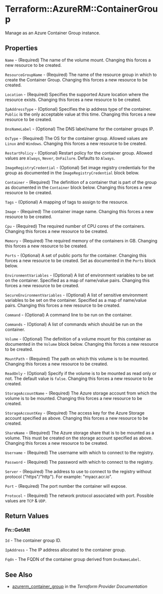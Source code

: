 # Terraform::AzureRM::ContainerGroup

Manage as an Azure Container Group instance.

## Properties

`Name` - (Required) The name of the volume mount. Changing this forces a new resource to be created.

`ResourceGroupName` - (Required) The name of the resource group in which to create the Container Group. Changing this forces a new resource to be created.

`Location` - (Required) Specifies the supported Azure location where the resource exists. Changing this forces a new resource to be created.

`IpAddressType` - (Optional) Specifies the ip address type of the container. `Public` is the only acceptable value at this time. Changing this forces a new resource to be created.

`DnsNameLabel` - (Optional) The DNS label/name for the container groups IP.

`OsType` - (Required) The OS for the container group. Allowed values are `Linux` and `Windows`. Changing this forces a new resource to be created.

`RestartPolicy` - (Optional) Restart policy for the container group. Allowed values are `Always`, `Never`, `OnFailure`. Defaults to `Always`.

`ImageRegistryCredential` - (Optional) Set image registry credentials for the group as documented in the `ImageRegistryCredential` block below.

`Container` - (Required) The definition of a container that is part of the group as documented in the `Container` block below. Changing this forces a new resource to be created.

`Tags` - (Optional) A mapping of tags to assign to the resource.

`Image` - (Required) The container image name. Changing this forces a new resource to be created.

`Cpu` - (Required) The required number of CPU cores of the containers. Changing this forces a new resource to be created.

`Memory` - (Required) The required memory of the containers in GB. Changing this forces a new resource to be created.

`Ports` - (Optional) A set of public ports for the container. Changing this forces a new resource to be created. Set as documented in the `Ports` block below.

`EnvironmentVariables` - (Optional) A list of environment variables to be set on the container. Specified as a map of name/value pairs. Changing this forces a new resource to be created.

`SecureEnvironmentVariables` - (Optional) A list of sensitive environment variables to be set on the container. Specified as a map of name/value pairs. Changing this forces a new resource to be created.

`Command` - (Optional) A command line to be run on the container.

`Commands` - (Optional) A list of commands which should be run on the container.

`Volume` - (Optional) The definition of a volume mount for this container as documented in the `Volume` block below. Changing this forces a new resource to be created.

`MountPath` - (Required) The path on which this volume is to be mounted. Changing this forces a new resource to be created.

`ReadOnly` - (Optional) Specify if the volume is to be mounted as read only or not. The default value is `false`. Changing this forces a new resource to be created.

`StorageAccountName` - (Required) The Azure storage account from which the volume is to be mounted. Changing this forces a new resource to be created.

`StorageAccountKey` - (Required) The access key for the Azure Storage account specified as above. Changing this forces a new resource to be created.

`ShareName` - (Required) The Azure storage share that is to be mounted as a volume. This must be created on the storage account specified as above. Changing this forces a new resource to be created.

`Username` - (Required) The username with which to connect to the registry.

`Password` - (Required) The password with which to connect to the registry.

`Server` - (Required) The address to use to connect to the registry without protocol ("https"/"http"). For example: "myacr.acr.io".

`Port` - (Required) The port number the container will expose.

`Protocol` - (Required) The network protocol associated with port. Possible values are `TCP` & `UDP`.


## Return Values

### Fn::GetAtt

`Id` - The container group ID.

`IpAddress` - The IP address allocated to the container group.

`Fqdn` - The FQDN of the container group derived from `DnsNameLabel`.

## See Also

* [azurerm_container_group](https://www.terraform.io/docs/providers/azurerm/r/container_group.html) in the _Terraform Provider Documentation_